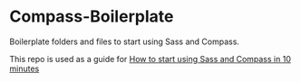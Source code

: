 Compass-Boilerplate
===================

Boilerplate folders and files to start using Sass and Compass.

This repo is used as a guide for [How to start using Sass and Compass in 10 minutes](http://www.gayadesign.com/diy/how-to-start-using-sass-and-compass-in-10-minutes/)